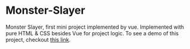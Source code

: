 # Monster-Slayer
Monster Slayer, first mini project implemented by vue. Implemented with pure HTML & CSS besides Vue for project logic. To see a demo of this project, checkout [this link](https://adibov.github.io/Monster-Slayer/).
